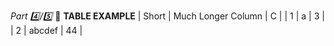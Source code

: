 *Part 4️⃣/5️⃣*
📰 **TABLE EXAMPLE**
| Short | Much Longer Column | C  |
| 1     | a                  | 3  |
| 2     | abcdef             | 44 |
